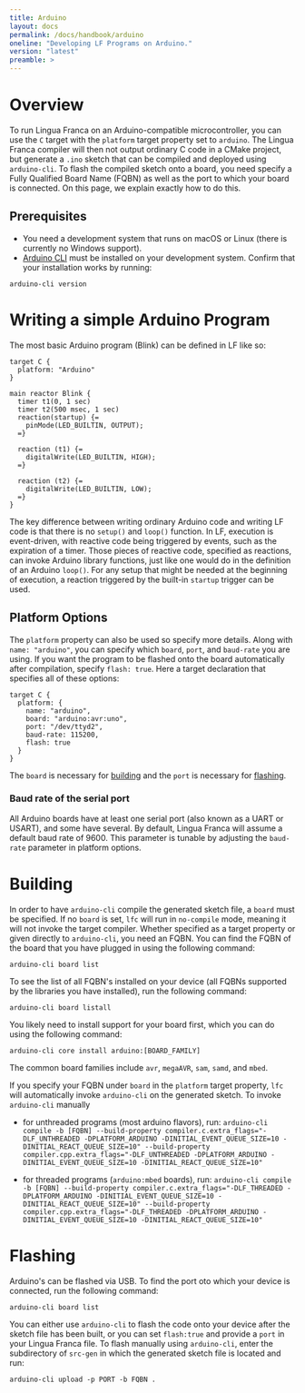 ```yaml
---
title: Arduino
layout: docs
permalink: /docs/handbook/arduino
oneline: "Developing LF Programs on Arduino."
version: "latest"
preamble: >
---
```


# Overview

To run Lingua Franca on an Arduino-compatible microcontroller, you can use the
`C` target with the `platform` target property set to `arduino`. The Lingua
Franca compiler will then not output ordinary C code in a CMake project, but
generate a `.ino` sketch that can be compiled and deployed using `arduino-cli`.
To flash the compiled sketch onto a board, you need specify a Fully Qualified
Board Name (FQBN) as well as the port to which your board is connected. On this
page, we explain exactly how to do this.

## Prerequisites

- You need a development system that runs on macOS or Linux (there is currently no Windows support).
- [Arduino CLI](https://arduino.github.io/arduino-cli/) must be installed on your development system. Confirm that your installation works by running:

```
arduino-cli version
```

# Writing a simple Arduino Program

The most basic Arduino program (Blink) can be defined in LF like so:

```lf
target C {
  platform: "Arduino"
}

main reactor Blink {
  timer t1(0, 1 sec)
  timer t2(500 msec, 1 sec)
  reaction(startup) {=
    pinMode(LED_BUILTIN, OUTPUT);
  =}

  reaction (t1) {=
    digitalWrite(LED_BUILTIN, HIGH);
  =}

  reaction (t2) {=
    digitalWrite(LED_BUILTIN, LOW);
  =}
}
```

The key difference between writing ordinary Arduino code and writing LF code is
that there is no `setup()` and `loop()` function. In LF, execution is
event-driven, with reactive code being triggered by events, such as the
expiration of a timer. Those pieces of reactive code, specified as reactions,
can invoke Arduino library functions, just like one would do in the definition
of an Arduino `loop()`. For any setup that might be needed at the beginning of
execution, a reaction triggered by the built-in `startup` trigger can be used.

## Platform Options

The `platform` property can also be used so specify more details. Along with `name: "arduino"`,
you can specify which `board`, `port`, and `baud-rate` you are using. If you want the program
to be flashed onto the board automatically after compilation, specify `flash: true`.
Here a target declaration that specifies all of these options:

```lf
target C {
  platform: {
    name: "arduino",
    board: "arduino:avr:uno",
    port: "/dev/ttyd2",
    baud-rate: 115200,
    flash: true
  }
}
```

The `board` is necessary for [building](#building) and the `port` is necessary for [flashing](#flashing).

### Baud rate of the serial port

All Arduino boards have at least one serial port (also known as a UART or
USART), and some have several. By default, Lingua Franca will assume a default
baud rate of 9600. This parameter is tunable by adjusting the `baud-rate`
parameter in platform options.

# Building

In order to have `arduino-cli` compile the generated sketch file, a `board` must
be specified. If no `board` is set, `lfc` will run in `no-compile` mode, meaning
it will not invoke the target compiler. Whether specified as a target property
or given directly to `arduino-cli`, you need an FQBN. You can find the FQBN of
the board that you have plugged in using the following command:

`arduino-cli board list`

To see the list of all FQBN's installed on your device (all FQBNs supported by the libraries you have installed), run the following command:

`arduino-cli board listall`

You likely need to install support for your board first, which you can do using the following command:

`arduino-cli core install arduino:[BOARD_FAMILY]`

The common board families include `avr`, `megaAVR`, `sam`, `samd`, and `mbed`.

If you specify your FQBN under `board` in the `platform` target property, `lfc` will automatically invoke `arduino-cli` on the generated sketch. To invoke `arduino-cli` manually

- for unthreaded programs (most arduino flavors), run:
  `arduino-cli compile -b [FQBN] --build-property compiler.c.extra_flags="-DLF_UNTHREADED -DPLATFORM_ARDUINO -DINITIAL_EVENT_QUEUE_SIZE=10 -DINITIAL_REACT_QUEUE_SIZE=10" --build-property compiler.cpp.extra_flags="-DLF_UNTHREADED -DPLATFORM_ARDUINO -DINITIAL_EVENT_QUEUE_SIZE=10 -DINITIAL_REACT_QUEUE_SIZE=10"`

- for threaded programs (`arduino:mbed` boards), run:
  `arduino-cli compile -b [FQBN] --build-property compiler.c.extra_flags="-DLF_THREADED -DPLATFORM_ARDUINO -DINITIAL_EVENT_QUEUE_SIZE=10 -DINITIAL_REACT_QUEUE_SIZE=10" --build-property compiler.cpp.extra_flags="-DLF_THREADED -DPLATFORM_ARDUINO -DINITIAL_EVENT_QUEUE_SIZE=10 -DINITIAL_REACT_QUEUE_SIZE=10"`

# Flashing

Arduino's can be flashed via USB. To find the port oto which your device is connected, run the following command:

`arduino-cli board list`

You can either use `arduino-cli` to flash the code onto your device after the sketch file has been built, or you can set `flash:true` and provide a `port` in your Lingua Franca file. To flash manually using `arduino-cli`, enter the subdirectory of `src-gen` in which the generated sketch file is located and run:

`arduino-cli upload -p PORT -b FQBN .`
